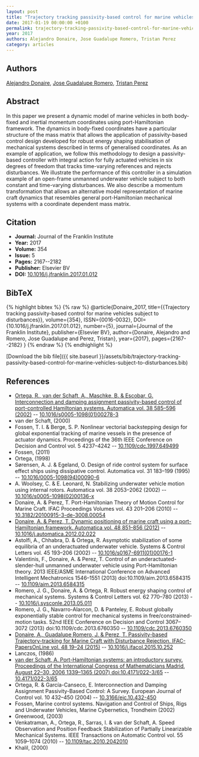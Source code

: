 ```yaml
---
layout: post
title: "Trajectory tracking passivity-based control for marine vehicles subject to disturbances"
date: 2017-01-19 00:00:00 +0100
permalink: trajectory-tracking-passivity-based-control-for-marine-vehicles-subject-to-disturbances
year: 2017
authors: Alejandro Donaire, Jose Guadalupe Romero, Tristan Perez
category: articles
---
```

 
## Authors
[Alejandro Donaire](authors/alejandro-donaire), [Jose Guadalupe Romero](authors/jose-guadalupe-romero), [Tristan Perez](authors/tristan-perez)
 
## Abstract
In this paper we present a dynamic model of marine vehicles in both body-fixed and inertial momentum coordinates using port-Hamiltonian framework. The dynamics in body-fixed coordinates have a particular structure of the mass matrix that allows the application of passivity-based control design developed for robust energy shaping stabilisation of mechanical systems described in terms of generalised coordinates. As an example of application, we follow this methodology to design a passivity-based controller with integral action for fully actuated vehicles in six degrees of freedom that tracks time-varying references and rejects disturbances. We illustrate the performance of this controller in a simulation example of an open-frame unmanned underwater vehicle subject to both constant and time-varying disturbances. We also describe a momentum transformation that allows an alternative model representation of marine craft dynamics that resembles general port-Hamiltonian mechanical systems with a coordinate dependent mass matrix.
 
## Citation
- **Journal:** Journal of the Franklin Institute
- **Year:** 2017
- **Volume:** 354
- **Issue:** 5
- **Pages:** 2167--2182
- **Publisher:** Elsevier BV
- **DOI:** [10.1016/j.jfranklin.2017.01.012](https://doi.org/10.1016/j.jfranklin.2017.01.012)
 
## BibTeX
{% highlight bibtex %}
{% raw %}
@article{Donaire_2017,
  title={{Trajectory tracking passivity-based control for marine vehicles subject to disturbances}},
  volume={354},
  ISSN={0016-0032},
  DOI={10.1016/j.jfranklin.2017.01.012},
  number={5},
  journal={Journal of the Franklin Institute},
  publisher={Elsevier BV},
  author={Donaire, Alejandro and Romero, Jose Guadalupe and Perez, Tristan},
  year={2017},
  pages={2167--2182}
}
{% endraw %}
{% endhighlight %}
 
[Download the bib file]({{ site.baseurl }}/assets/bib/trajectory-tracking-passivity-based-control-for-marine-vehicles-subject-to-disturbances.bib)
 
## References
- [Ortega, R., van der Schaft, A., Maschke, B. & Escobar, G. Interconnection and damping assignment passivity-based control of port-controlled Hamiltonian systems. Automatica vol. 38 585–596 (2002)](interconnection-and-damping-assignment-passivity-based-control-of-port-controlled-hamiltonian-systems) -- [10.1016/s0005-1098(01)00278-3](https://doi.org/10.1016/s0005-1098(01)00278-3)
- van der Schaft, (2000)
- Fossen, T. I. & Berge, S. P. Nonlinear vectorial backstepping design for global exponential tracking of marine vessels in the presence of actuator dynamics. Proceedings of the 36th IEEE Conference on Decision and Control vol. 5 4237–4242 -- [10.1109/cdc.1997.649499](https://doi.org/10.1109/cdc.1997.649499)
- Fossen, (2011)
- Ortega, (1998)
- Sørensen, A. J. & Egeland, O. Design of ride control system for surface effect ships using dissipative control. Automatica vol. 31 183–199 (1995) -- [10.1016/0005-1098(94)00090-6](https://doi.org/10.1016/0005-1098(94)00090-6)
- A. Woolsey, C. & E. Leonard, N. Stabilizing underwater vehicle motion using internal rotors. Automatica vol. 38 2053–2062 (2002) -- [10.1016/s0005-1098(02)00136-x](https://doi.org/10.1016/s0005-1098(02)00136-x)
- Donaire, A. & Perez, T. Port-Hamiltonian Theory of Motion Control for Marine Craft. IFAC Proceedings Volumes vol. 43 201–206 (2010) -- [10.3182/20100915-3-de-3008.00054](https://doi.org/10.3182/20100915-3-de-3008.00054)
- [Donaire, A. & Perez, T. Dynamic positioning of marine craft using a port-Hamiltonian framework. Automatica vol. 48 851–856 (2012)](dynamic-positioning-of-marine-craft-using-a-port-hamiltonian-framework) -- [10.1016/j.automatica.2012.02.022](https://doi.org/10.1016/j.automatica.2012.02.022)
- Astolfi, A., Chhabra, D. & Ortega, R. Asymptotic stabilization of some equilibria of an underactuated underwater vehicle. Systems &amp; Control Letters vol. 45 193–206 (2002) -- [10.1016/s0167-6911(01)00176-1](https://doi.org/10.1016/s0167-6911(01)00176-1)
- Valentinis, F., Donaire, A. & Perez, T. Control of an underactuated-slender-hull unmanned underwater vehicle using Port-Hamiltonian theory. 2013 IEEE/ASME International Conference on Advanced Intelligent Mechatronics 1546–1551 (2013) doi:10.1109/aim.2013.6584315 -- [10.1109/aim.2013.6584315](https://doi.org/10.1109/aim.2013.6584315)
- Romero, J. G., Donaire, A. & Ortega, R. Robust energy shaping control of mechanical systems. Systems &amp; Control Letters vol. 62 770–780 (2013) -- [10.1016/j.sysconle.2013.05.011](https://doi.org/10.1016/j.sysconle.2013.05.011)
- Romero, J. G., Navarro-Alarcon, D. & Panteley, E. Robust globally exponentially stable control for mechanical systems in free/constrained-motion tasks. 52nd IEEE Conference on Decision and Control 3067–3072 (2013) doi:10.1109/cdc.2013.6760350 -- [10.1109/cdc.2013.6760350](https://doi.org/10.1109/cdc.2013.6760350)
- [Donaire, A., Guadalupe Romero, J. & Perez, T. Passivity-based Trajectory-tracking for Marine Craft with Disturbance Rejection. IFAC-PapersOnLine vol. 48 19–24 (2015)](passivity-based-trajectory-tracking-for-marine-craft-with-disturbance-rejection) -- [10.1016/j.ifacol.2015.10.252](https://doi.org/10.1016/j.ifacol.2015.10.252)
- Lanczos, (1986)
- [van der Schaft, A. Port-Hamiltonian systems: an introductory survey. Proceedings of the International Congress of Mathematicians Madrid, August 22–30, 2006 1339–1365 (2007) doi:10.4171/022-3/65](port-hamiltonian-systems-an-introductory-survey) -- [10.4171/022-3/65](https://doi.org/10.4171/022-3/65)
- Ortega, R. & García-Canseco, E. Interconnection and Damping Assignment Passivity-Based Control: A Survey. European Journal of Control vol. 10 432–450 (2004) -- [10.3166/ejc.10.432-450](https://doi.org/10.3166/ejc.10.432-450)
- Fossen, Marine control systems. Navigation and Control of Ships, Rigs and Underwater Vehicles, Marine Cybernetics, Trondheim (2002)
- Greenwood, (2003)
- Venkatraman, A., Ortega, R., Sarras, I. & van der Schaft, A. Speed Observation and Position Feedback Stabilization of Partially Linearizable Mechanical Systems. IEEE Transactions on Automatic Control vol. 55 1059–1074 (2010) -- [10.1109/tac.2010.2042010](https://doi.org/10.1109/tac.2010.2042010)
- Khalil, (2000)

